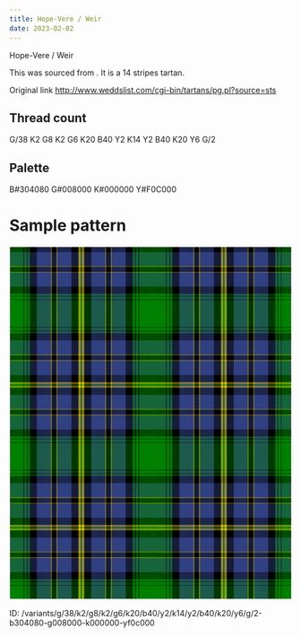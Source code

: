 ```yaml
---
title: Hope-Vere / Weir
date: 2023-02-02
---
```

Hope-Vere / Weir

This was sourced from <no value>.  It is a 14 stripes tartan.

Original link http://www.weddslist.com/cgi-bin/tartans/pg.pl?source=sts

## Thread count
G/38 K2 G8 K2 G6 K20 B40 Y2 K14 Y2 B40 K20 Y6 G/2

## Palette
B#304080 G#008000 K#000000 Y#F0C000

# Sample pattern

![Tartan detail](tartan.png "G/38 K2 G8 K2 G6 K20 B40 Y2 K14 Y2 B40 K20 Y6 G/2 tartan")

ID: /variants/g/38/k2/g8/k2/g6/k20/b40/y2/k14/y2/b40/k20/y6/g/2-b304080-g008000-k000000-yf0c000